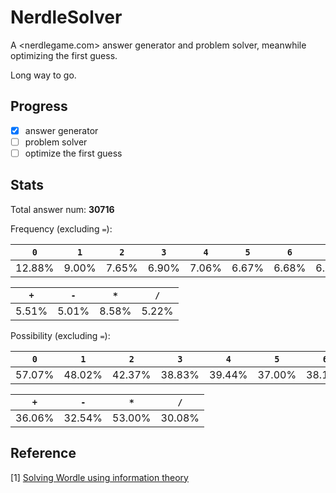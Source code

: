 # NerdleSolver

A <nerdlegame.com> answer generator and problem solver, meanwhile optimizing the first guess.

Long way to go.

## Progress

+ [x] answer generator
+ [ ] problem solver
+ [ ] optimize the first guess

## Stats

Total answer num: **30716**

Frequency (excluding `=`):

| `0` | `1` | `2` | `3` | `4` | `5` | `6` | `7` | `8` | `9` |
|:--:|:--:|:--:|:--:|:--:|:--:|:--:|:--:|:--:|:--:|
| 12.88% | 9.00% | 7.65% | 6.90% | 7.06% | 6.67% | 6.68% | 6.21% | 6.44% | 6.18% |

| `+` | `-` | `*` | `/` |
|:--:|:--:|:--:|:--:|
| 5.51% | 5.01% | 8.58% | 5.22% |

Possibility (excluding `=`):

| `0` | `1` | `2` | `3` | `4` | `5` | `6` | `7` | `8` | `9` |
|:--:|:--:|:--:|:--:|:--:|:--:|:--:|:--:|:--:|:--:|
| 57.07% | 48.02% | 42.37% | 38.83% | 39.44% | 37.00% | 38.17% | 35.74% | 36.85% | 35.50% |

| `+` | `-` | `*` | `/` |
|:--:|:--:|:--:|:--:|
| 36.06% | 32.54% | 53.00% | 30.08% |

## Reference

[1] [Solving Wordle using information theory](https://youtu.be/v68zYyaEmEA)